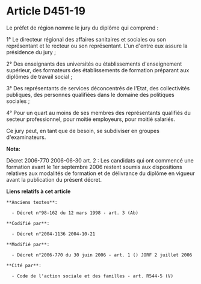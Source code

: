 # Article D451-19

Le préfet de région nomme le jury du diplôme qui comprend :

1° Le directeur régional des affaires sanitaires et sociales ou son représentant et le recteur ou son représentant. L'un
d'entre eux assure la présidence du jury ;

2° Des enseignants des universités ou établissements d'enseignement supérieur, des formateurs des établissements de formation
préparant aux diplômes de travail social ;

3° Des représentants de services déconcentrés de l'Etat, des collectivités publiques, des personnes qualifiées dans le
domaine des politiques sociales ;

4° Pour un quart au moins de ses membres des représentants qualifiés du secteur professionnel, pour moitié employeurs, pour
moitié salariés.

Ce jury peut, en tant que de besoin, se subdiviser en groupes d'examinateurs.

**Nota:**

Décret 2006-770 2006-06-30 art. 2 : Les candidats qui ont commencé une formation avant le 1er septembre 2006 restent soumis
aux dispositions relatives aux modalités de formation et de délivrance du diplôme en vigueur avant la publication du présent
décret.

**Liens relatifs à cet article**

	**Anciens textes**:

	  - Décret n°98-162 du 12 mars 1998 - art. 3 (Ab)

	**Codifié par**:

	  - Décret n°2004-1136 2004-10-21

	**Modifié par**:

	  - Décret n°2006-770 du 30 juin 2006 - art. 1 () JORF 2 juillet 2006

	**Cité par**:

	  - Code de l'action sociale et des familles - art. R544-5 (V)
